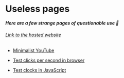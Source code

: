 # Useless pages

**_Here are a few strange pages of questionable use 🤔_**

###### [Link to the hosted website](https://ultramarineblue0.github.io/useless-pages/)

- [Minimalist YouTube](minimal_youtube/index.html)

- [Test clicks per second in browser](clicks_per_second/test.html)
- [Test clocks in JavaScript](timer_resolution/test.html)
